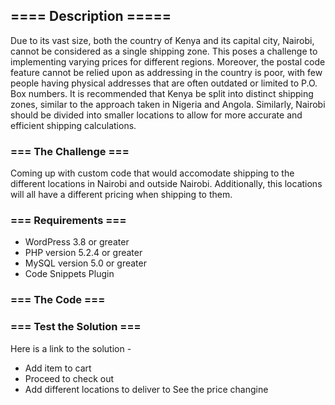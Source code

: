 
## ==== Description =====
 
Due to its vast size, both the country of Kenya and its capital city, Nairobi, cannot be considered as a single shipping zone. This poses a challenge to implementing varying prices for different regions. Moreover, the postal code feature cannot be relied upon as addressing in the country is poor, with few people having physical addresses that are often outdated or limited to P.O. Box numbers. It is recommended that Kenya be split into distinct shipping zones, similar to the approach taken in Nigeria and Angola. Similarly, Nairobi should be divided into smaller locations to allow for more accurate and efficient shipping calculations.

### === The Challenge ===

Coming up with custom code that would accomodate shipping to the different locations in Nairobi and outside Nairobi. Additionally, this locations will all have a different pricing when shipping to them.

### === Requirements ===

* WordPress 3.8 or greater
* PHP version 5.2.4 or greater
* MySQL version 5.0 or greater
* Code Snippets Plugin

### === The Code ===


### === Test the Solution ===
Here is a link to the solution - 
* Add item to cart
* Proceed to check out
* Add different locations to deliver to
See the price changine
